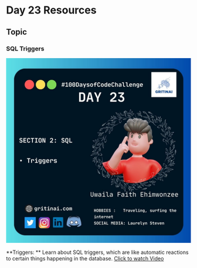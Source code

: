# Day 23 Resources

## Topic

### SQL Triggers

![100 days of code Day 23](https://github.com/GritinAI/100daysofcode2.0/blob/main/Images/Day23.jpg)


**Triggers: ** Learn about SQL triggers, which are like automatic reactions to certain things happening in the database.
[Click to watch Video](https://youtu.be/f6VWSlnHGCE?si=qNoxTEBf5uYzBYLP)

